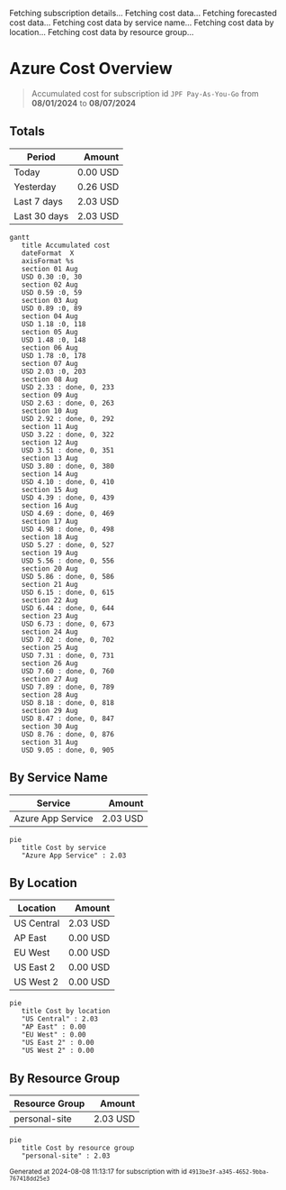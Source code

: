Fetching subscription details...
Fetching cost data...
Fetching forecasted cost data...
Fetching cost data by service name...
Fetching cost data by location...
Fetching cost data by resource group...
# Azure Cost Overview

> Accumulated cost for subscription id `JPF Pay-As-You-Go` from **08/01/2024** to **08/07/2024**

## Totals

|Period|Amount|
|---|---:|
|Today|0.00 USD|
|Yesterday|0.26 USD|
|Last 7 days|2.03 USD|
|Last 30 days|2.03 USD|

```mermaid
gantt
   title Accumulated cost
   dateFormat  X
   axisFormat %s
   section 01 Aug
   USD 0.30 :0, 30
   section 02 Aug
   USD 0.59 :0, 59
   section 03 Aug
   USD 0.89 :0, 89
   section 04 Aug
   USD 1.18 :0, 118
   section 05 Aug
   USD 1.48 :0, 148
   section 06 Aug
   USD 1.78 :0, 178
   section 07 Aug
   USD 2.03 :0, 203
   section 08 Aug
   USD 2.33 : done, 0, 233
   section 09 Aug
   USD 2.63 : done, 0, 263
   section 10 Aug
   USD 2.92 : done, 0, 292
   section 11 Aug
   USD 3.22 : done, 0, 322
   section 12 Aug
   USD 3.51 : done, 0, 351
   section 13 Aug
   USD 3.80 : done, 0, 380
   section 14 Aug
   USD 4.10 : done, 0, 410
   section 15 Aug
   USD 4.39 : done, 0, 439
   section 16 Aug
   USD 4.69 : done, 0, 469
   section 17 Aug
   USD 4.98 : done, 0, 498
   section 18 Aug
   USD 5.27 : done, 0, 527
   section 19 Aug
   USD 5.56 : done, 0, 556
   section 20 Aug
   USD 5.86 : done, 0, 586
   section 21 Aug
   USD 6.15 : done, 0, 615
   section 22 Aug
   USD 6.44 : done, 0, 644
   section 23 Aug
   USD 6.73 : done, 0, 673
   section 24 Aug
   USD 7.02 : done, 0, 702
   section 25 Aug
   USD 7.31 : done, 0, 731
   section 26 Aug
   USD 7.60 : done, 0, 760
   section 27 Aug
   USD 7.89 : done, 0, 789
   section 28 Aug
   USD 8.18 : done, 0, 818
   section 29 Aug
   USD 8.47 : done, 0, 847
   section 30 Aug
   USD 8.76 : done, 0, 876
   section 31 Aug
   USD 9.05 : done, 0, 905
```

## By Service Name

|Service|Amount|
|---|---:|
|Azure App Service|2.03 USD|

```mermaid
pie
   title Cost by service
   "Azure App Service" : 2.03
```

## By Location

|Location|Amount|
|---|---:|
|US Central|2.03 USD|
|AP East|0.00 USD|
|EU West|0.00 USD|
|US East 2|0.00 USD|
|US West 2|0.00 USD|

```mermaid
pie
   title Cost by location
   "US Central" : 2.03
   "AP East" : 0.00
   "EU West" : 0.00
   "US East 2" : 0.00
   "US West 2" : 0.00
```

## By Resource Group

|Resource Group|Amount|
|---|---:|
|personal-site|2.03 USD|

```mermaid
pie
   title Cost by resource group
   "personal-site" : 2.03
```

<sup>Generated at 2024-08-08 11:13:17 for subscription with id `4913be3f-a345-4652-9bba-767418dd25e3`</sup>
